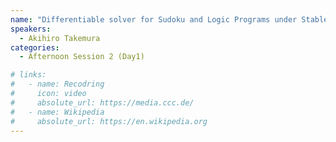 ```yaml
---
name: "Differentiable solver for Sudoku and Logic Programs under Stable Model Semantics"
speakers:
  - Akihiro Takemura
categories:
  - Afternoon Session 2 (Day1)

# links:
#   - name: Recodring
#     icon: video
#     absolute_url: https://media.ccc.de/
#   - name: Wikipedia
#     absolute_url: https://en.wikipedia.org
---
```

